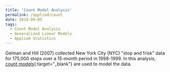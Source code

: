 ```yaml
---
title: 'Count Model Analysis'
permalink: /applied/count
date: 2019-09-05
tags:
  - Count Model Analysis
  - Generalized Linear Models
  - Applied Statistics
---
```


Gelman and Hill (2007) collected New York City (NYC) "stop and frisk" data for 175,000 stops over a 15-month period in 1998-1999. In this analysis, [count models](/stats/count_models.html){:target="_blank"} are used to model the data.
